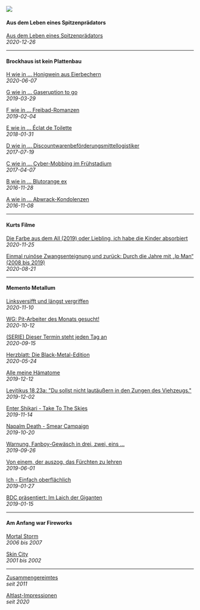 ![](./memmet-ametada.svg)

#### Aus dem Leben eines Spitzenprädators

[Aus dem Leben eines Spitzenprädators](adeles.md)<br>
_2020-12-26_

<hr>

#### Brockhaus ist kein Plattenbau

[H wie in ... Honigwein aus Eierbechern](broplau-howabern.md)<br>
_2020-06-07_

[G wie in ... Gaseruption to go](broplau-garutogo.md)<br>
_2019-03-29_

[F wie in ... Freibad-Romanzen](broplau-frebaron.md)<br>
_2019-02-04_

[E wie in ... Éclat de Toilette](broplau-edelette.md)<br>
_2018-01-31_

[D wie in ... Discountwarenbeförderungsmittellogistiker](broplau-discologi.md)<br>
_2017-07-19_

[C wie in ... Cyber-Mobbing im Frühstadium](broplau-cybobing.md)<br>
_2017-04-07_

[B wie in ... Blutorange ex](broplau-blutorex.md)<br>
_2016-11-28_

[A wie in ... Abwrack-Kondolenzen](broplau-abolenz.md)<br>
_2016-11-08_

<hr>

#### Kurts Filme

[Die Farbe aus dem All (2019) oder Liebling, ich habe die Kinder absorbiert](kurfil-difarball.md)<br>
_2020-11-25_

[Einmal ruinöse Zwangsenteignung und zurück: Durch die Jahre mit „Ip Man“ (2008 bis 2019)](kurfil-eruzwan.md)<br>
_2020-08-21_

<hr>

#### Memento Metallum

[Linksversifft und längst vergriffen](memmet-liveren.md)<br>
_2020-11-10_

[WG: Pit-Arbeiter des Monats gesucht!](memmet-piamiage.md)<br>
_2020-10-12_

[(SERIE) Dieser Termin steht jeden Tag an](memmet-sertetan.md)<br>
_2020-09-15_

[Herzblatt: Die Black-Metal-Edition](memmet-heblabla.md)<br>
_2020-05-24_

[Alle meine Hämatome](memmet-ametome.md)<br>
_2019-12-12_

[Levitikus 18,23a: "Du sollst nicht lautäußern in den Zungen des Viehzeugs."](memmet-levilauzu.md)<br>
_2019-12-02_

[Enter Shikari - Take To The Skies](memmet-enartokies.md)<br>
_2019-11-14_

[Napalm Death - Smear Campaign](memmet-nademarn.md)<br>
_2019-10-20_

[Warnung, Fanboy-Gewäsch in drei, zwei, eins ...](memmet-wafabogewa.md)<br>
_2019-09-26_

[Von einem, der auszog, das Fürchten zu lehren](memmet-vonedafu.md)<br>
_2019-06-01_

[Ich - Einfach oberflächlich](memmet-ifaobich.md)<br>
_2019-01-27_

[BDC präsentiert: Im Laich der Giganten](memmet-iladegen.md)<br>
_2019-01-15_

<hr>

#### Am Anfang war Fireworks

[Mortal Storm](afafiwo-morstorm.md)<br>
_2006 bis 2007_

[Skin City](afafiwo-skinity.md)<br>
_2001 bis 2002_

<hr>

[Zusammengereimtes](zusates.md)<br>
_seit 2011_

[Altlast-Impressionen](alapron.md)<br>
_seit 2020_

